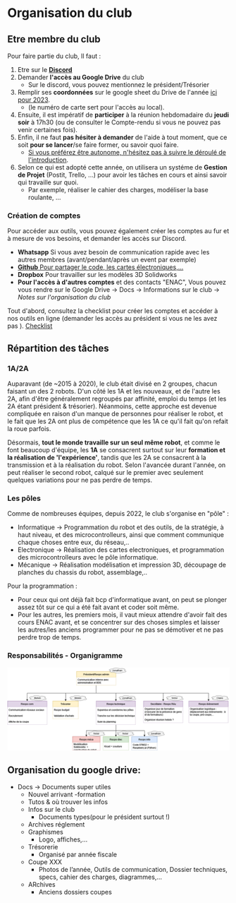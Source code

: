 # Organisation du club

## Etre membre du club

Pour faire partie du club, Il faut :
1. Etre sur le **[Discord](https://discord.com/invite/7sPZFxb)**
1. Demander **l'accès au Google Drive** du club 
    + Sur le discord, vous pouvez mentionnez le président/Trésorier
1. Remplir ses **coordonnées** sur le google sheet du Drive de l'année [ici pour 2023](https://docs.google.com/spreadsheets/d/1DeRmO0DupiJKzKiPEfP81VNeFPZifXAVMa56bStHbCQ/edit#gid=0).
    + (le numéro de carte sert pour l'accès au local).
1. Ensuite, il est impératif de **participer** à la réunion hebdomadaire du **jeudi soir** à 17h30 (ou de consulter le Compte-rendu si vous ne pouvez pas venir certaines fois).
1. Enfin, il ne faut **pas hésiter à demander** de l'aide à tout moment, que ce soit **pour se lancer**/se faire former, ou savoir quoi faire. 
    + [Si vous préférez être autonome, n'hésitez pas à suivre le déroulé de l'introduction](tutoriel.md).
1. Selon ce qui est adopté cette année, on utilisera un systéme de **Gestion de Projet** (Postit, Trello, ...) pour avoir les tâches en cours et ainsi savoir qui travaille sur quoi.
    + Par exemple, réaliser le cahier des charges, modéliser la base roulante, ... 

### Création de comptes
Pour accéder aux outils, vous pouvez également créer les comptes au fur et à mesure de vos besoins, et demander les accès sur Discord.
+ **Whatsapp** Si vous avez besoin de communication rapide avec les autres membres (avant/pendant/après un event par exemple)
+ [**Github** Pour partager le code, les cartes électroniques,...](https://github.com/ENACRobotique)
+ **Dropbox** Pour travailler sur les modèles 3D Solidworks
+ **Pour l'accès à d'autres comptes** et des contacts "ENAC", Vous pouvez vous rendre sur le Google Drive -> Docs -> Informations sur le club -> *Notes sur l'organisation du club*

Tout d'abord, consultez la checklist pour créer les comptes et accéder à nos outils en ligne (demander les accès au président si vous ne les avez pas ). 
[Checklist](https://docs.google.com/document/d/1r0wmCAKTRFZtkVTvN4oKbFwCR_OV0OJ3FN-Y-2EMzqc)



## Répartition des tâches

### 1A/2A

Auparavant (de ~2015 à 2020), le club était divisé en 2 groupes, chacun faisant un des 2 robots.
D'un côté les 1A et les nouveaux, et de l'autre les 2A, afin d'être généralement regroupés par affinité, emploi du temps (et les 2A étant président & trésorier). Néanmoins, cette approche est devenue compliquée en raison d'un manque de personnes pour réaliser le robot, et le fait que les 2A ont plus de compétence que les 1A ce qu'il fait qu'on refait la roue parfois. 

Désormais, **tout le monde travaille sur un seul même robot**, et comme le font beaucoup d'équipe, les **1A** se consacrent surtout sur leur **formation et la réalisation de 'l'expérience'**, tandis que les 2A se consacrent à la transmission et à la réalisation du robot. Selon l'avancée durant l'année, on peut réaliser le second robot, calqué sur le premier avec seulement quelques variations pour ne pas perdre de temps.

### Les pôles

Comme de nombreuses équipes, depuis 2022, le club s'organise en "pôle" : 
+ Informatique -> Programmation du robot et des outils, de la stratégie, à haut niveau, et des microcontrolleurs, ainsi que comment communique chaque choses entre eux, du réseau,..
+ Electronique -> Réalisation des cartes electroniques, et programmation des microcontrolleurs avec le pôle informatique.
+ Mécanique -> Réalisation modélisation et impression 3D, découpage de planches du chassis du robot, assemblage,..

Pour la programmation : 
+ Pour ceux qui ont déjà fait bcp d'informatique avant, on peut se plonger assez tôt sur ce qui a été fait avant et coder soit même.
+ Pour les autres, les premiers mois, il vaut mieux attendre d'avoir fait des cours ENAC avant, et se concentrer sur des choses simples et laisser les autres/les anciens programmer pour ne pas se démotiver et ne pas perdre trop de temps.

### Responsabilités - Organigramme
![](../images/organigramme_2022.png "Organigramme des fonctions au club robot")


## Organisation du google drive:
+ Docs -> Documents super utiles
    + Nouvel arrivant -formation
    + Tutos & où trouver les infos
    + Infos sur le club
        + Documents types(pour le président surtout !)
    + Archives réglement
    +  Graphismes 
        + Logo, affiches,...
    + Trésorerie
        +  Organisé par année fiscale
    + Coupe XXX
        + Photos de l’année, Outils de communication, Dossier techniques, specs, cahier des charges, diagrammes,...
    + ARchives
        + Anciens dossiers coupes